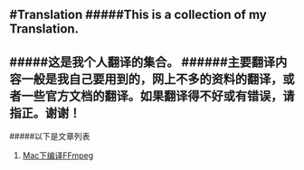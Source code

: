 #Translation
#####This is a collection of my Translation.
--
#####这是我个人翻译的集合。
######主要翻译内容一般是我自己要用到的，网上不多的资料的翻译，或者一些官方文档的翻译。如果翻译得不好或有错误，请指正。谢谢！
--
#####以下是文章列表
1. [Mac下编译FFmpeg](https://github.com/Kito0615/Translations/blob/master/TranslationList/CompilationGuideForMacOS.md)